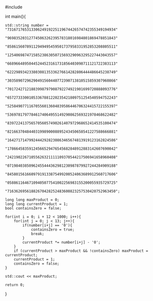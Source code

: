 #include <iostream> 

int main(){

    std::string number = "73167176531330624919225119674426574742355349194934"
                        "96983520312774506326239578318016984801869478851843"
                        "85861560789112949495459501737958331952853208805511"
                        "12540698747158523863050715693290963295227443043557"
                        "66896648950445244523161731856403098711121722383113"
                        "62229893423380308135336276614282806444486645238749"
                        "30358907296290491560440772390713810515859307960866"
                        "70172427121883998797908792274921901699720888093776"
                        "65727333001053367881220235421809751254540594752243"
                        "52584907711670556013604839586446706324415722155397"
                        "53697817977846174064955149290862569321978468622482"
                        "83972241375657056057490261407972968652414535100474"
                        "82166370484403199890008895243450658541227588666881"
                        "16427171479924442928230863465674813919123162824586"
                        "17866458359124566529476545682848912883142607690042"
                        "24219022671055626321111109370544217506941658960408"
                        "07198403850962455444362981230987879927244284909188"
                        "84580156166097919133875499200524063689912560717606"
                        "05886116467109405077541002256983155200055935729725"
                        "71636269561882670428252483600823257530420752963450";
    
    long long maxProduct = 0;
    long long currentProduct = 1;
    bool containsZero = false;
    
    for(int i = 0; i + 12 < 1000; i++){
        for(int j = 0; j < 13; j++){
            if(number[i+j] == '0'){
                containsZero = true;
                break;
            }
            currentProduct *= number[i+j] - '0';
        }
        if (currentProduct > maxProduct && !containsZero) maxProduct = currentProduct;
        currentProduct = 1;
        containsZero = false;
    }

    std::cout << maxProduct;

    return 0;

}
